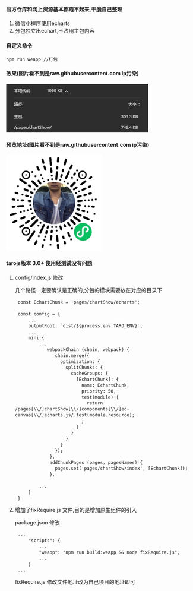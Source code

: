 #### 官方仓库和网上资源基本都跑不起来,干脆自己整理

1. 微信小程序使用echarts
2. 分包独立出echart,不占用主包内容

#### 自定义命令 
    npm run weapp //打包

#### 效果(图片看不到是raw.githubusercontent.com ip污染)
![TaroECharts预览地址](https://raw.githubusercontent.com/yangxin9527/taro-echarts/main/result.png)

#### 预览地址(图片看不到是raw.githubusercontent.com ip污染)
![TaroECharts预览地址](https://raw.githubusercontent.com/yangxin9527/taro-echarts/main/qr.jpg)


#### tarojs版本 3.0+ 使用经测试没有问题

1. config/index.js 修改

    几个路径一定要确认是正确的,分包的模块需要放在对应的目录下

        const EchartChunk = 'pages/chartShow/echarts';

        const config = {
            ...
            outputRoot: `dist/${process.env.TARO_ENV}`,
            ...
            mini:{
                ...
                   webpackChain (chain, webpack) {
                      chain.merge({
                        optimization: {
                          splitChunks: {
                            cacheGroups: {
                              [EchartChunk]: {
                                name: EchartChunk,
                                priority: 50,
                                test(module) {
                                  return /pages[\\/]chartShow[\\/]components[\\/]ec-canvas[\\/]echarts.js/.test(module.resource);
                                }
                              }
                            }
                          }
                        }
                      });
                    },
                    addChunkPages (pages, pagesNames) {
                      pages.set('pages/chartShow/index', [EchartChunk]);
                    },
                
                ...
            }
        }

2. 增加了fixRequire.js 文件,目的是增加原生组件的引入
    
    package.json 修改

        ...
            "scripts": {
                ...
                "weapp": "npm run build:weapp && node fixRequire.js",
                ...
            }
        ...

    fixRequire.js 修改文件地址改为自己项目的地址即可
        
        
